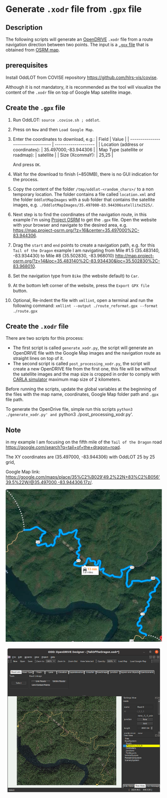 # Generate `.xodr` file from `.gpx` file

## Description

The following scripts will generate an [OpenDRIVE](https://www.asam.net/standards/detail/opendrive/)
`.xodr` file from a route navigation direction between two points.
The input is a [`.gpx` file](https://topografix.com/GPX) that is obtained from
[OSRM map](https://map.project-osrm.org).

## prerequisites

Install OddLOT from COVISE repository <https://github.com/hlrs-vis/covise>.

Although it is not mandatory, it is recommended as the tool will visualize the content of the
`.xodr` file on top of Google Map satellite image.

## Create the `.gpx` file

1. Run OddLOT: `source .covise.sh ; oddlot`.
2. Press on `New` and then `Load Google Map`.
3. Enter the coordinates to download, e.g.:
   | Field                              | Value                |
   | ---------------------------------- | -------------------- |
   | Location (address or coordinates): | 35.497000,-83.944306 |
   | Map Type (satellite or roadmap):   | satellite            |
   | Size (XcommaY):                    | 25,25                |

   And press `OK`.
4. Wait for the download to finish (~850MB), there is no GUI indication for the process.
5. Copy the content of the folder `/tmp/oddlot-<random_chars>/` to a non temporary location.
   The folder contains a file called `location.xml` and the folder `OddlotMapImages` with a sub
   folder that contains the satellite images, e.g.
   `./OddlotMapImages/35.497000-83.944306satellite2525/`.
6. Next step is to find the coordinates of the navigation route, in this example I'm using
   [Project OSRM](https://map.project-osrm.org) to get the `.gpx` file.
   Open the website with your browser and navigate to the desired area, e.g.
   <https://map.project-osrm.org/?z=16&center=35.497000%2C-83.944306>.
7. Drag the `start` and `end` points to create a navigation path, e.g. for this `Tail of the Dragon`
   example I am navigating from Mile #1.5 (35.483140, -83.934430) to Mile #8 (35.502830, -83.968010)
   <http://map.project-osrm.org/?z=14&loc=35.483140%2C-83.934430&loc=35.502830%2C-83.968010>.
8. Set the navigation type from `Bike` (the website default) to `Car`.
9. At the bottom left corner of the website, press the `Export GPX file` button.
10. Optional, Re-indent the file with `xmllint`, open a terminal and run the following command:
    `xmllint --output ./route_reformat.gpx --format ./route.gpx`

## Create the `.xodr` file

There are two scripts for this process:

* The first script is called `generate_xodr.py`, the script will generate an OpenDRIVE file with the
  Google Map images and the navigation route as straight lines on top of it.
* The second script is called `post_processing_xodr.py`, the script will create a new OpenDRIVE file
  from the first one, this file will be without the satellite images and the map size is cropped in
  order to comply with [CARLA simulator](https://carla.readthedocs.io/) maximum map size of 2
  kilometers.

Before running the scripts, update the global variables at the beginning of the files with the map
name, coordinates, Google Map folder path and `.gpx` file path.

To generate the OpenDrive file, simple run this scripts `python3 ./generate_xodr.py' and
`python3 ./post_processing_xodr.py'.

## Note

in my example I am focusing on the fifth mile of the `Tail of the Dragon` road
<https://google.com/search?q=tail+of+the+dragon+road>.

The XY coordinates are (35.497000, -83.944306) with OddLOT 25 by 25 grid,

Google Map link:
<https://google.com/maps/place/35%C2%B029'49.2%22N+83%C2%B056'39.5%22W/@35.497000,-83.944306,17z/>.

![Google Map](/gpx_to_xodr/markdown_images/GoogleMap.png)

![OddLOT](/gpx_to_xodr/markdown_images/ODDLOT.png)
